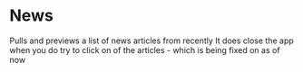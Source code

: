 # News
Pulls and previews a list of news articles from recently
It does close the app when you do try to click on of the articles - which is being fixed on as of now
